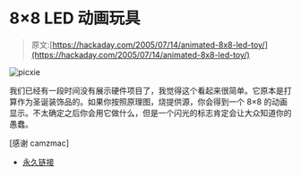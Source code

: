 # 8×8 LED 动画玩具

> 原文:[https://hackaday.com/2005/07/14/animated-8x8-led-toy/](https://hackaday.com/2005/07/14/animated-8x8-led-toy/)

![picxie](../Images/88881420d11652d9d2cf1190ad2c0430.png)

我们已经有一段时间没有展示硬件项目了，我觉得这个看起来很简单。它原本是打算作为圣诞装饰品的。如果你按照原理图，烧提供源，你会得到一个 8×8 的动画显示。不太确定之后你会用它做什么，但是一个闪光的标志肯定会让大众知道你的愚蠢。

[感谢 camzmac]

*   [永久链接](http://www.zws.com/products/picxie2/index.html)